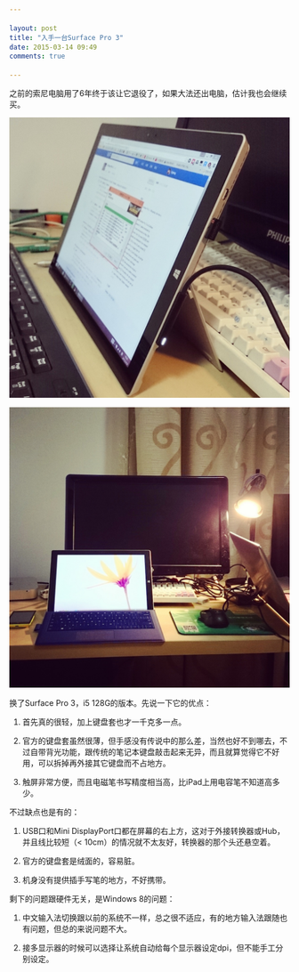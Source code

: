```yaml
---

layout: post
title: "入手一台Surface Pro 3"
date: 2015-03-14 09:49
comments: true

---
```

之前的索尼电脑用了6年终于该让它退役了，如果大法还出电脑，估计我也会继续买。

![Surface Pro](/media/pic/surface01.jpg)

![Surface Pro](/media/pic/surface02.jpg)

换了Surface Pro 3，i5 128G的版本。先说一下它的优点：

1. 首先真的很轻，加上键盘套也才一千克多一点。

2. 官方的键盘套虽然很薄，但手感没有传说中的那么差，当然也好不到哪去，不过自带背光功能，跟传统的笔记本键盘敲击起来无异，而且就算觉得它不好用，可以拆掉再外接其它键盘而不占地方。

3. 触屏非常方便，而且电磁笔书写精度相当高，比iPad上用电容笔不知道高多少。

不过缺点也是有的：

1. USB口和Mini DisplayPort口都在屏幕的右上方，这对于外接转换器或Hub，并且线比较短（< 10cm）的情况就不太友好，转换器的那个头还悬空着。

2. 官方的键盘套是绒面的，容易脏。

3. 机身没有提供插手写笔的地方，不好携带。

剩下的问题跟硬件无关，是Windows 8的问题：

1. 中文输入法切换跟以前的系统不一样，总之很不适应，有的地方输入法跟随也有问题，但总的来说问题不大。

2. 接多显示器的时候可以选择让系统自动给每个显示器设定dpi，但不能手工分别设定。
